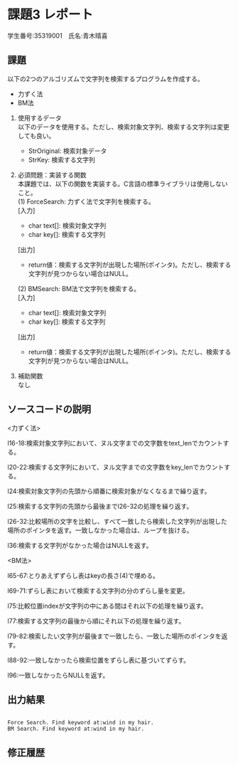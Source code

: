 # 課題3 レポート
学生番号:35319001　氏名:青木晴喜


## 課題  

以下の2つのアルゴリズムで文字列を検索するプログラムを作成する。  
- 力ずく法
- BM法

1. 使用するデータ  
以下のデータを使用する。ただし、検索対象文字列、検索する文字列は変更しても良い。  
    - StrOriginal: 検索対象データ
    - StrKey: 検索する文字列

2. 必須問題：実装する関数  
本課題では、以下の関数を実装する。C言語の標準ライブラリは使用しないこと。  
    (1) ForceSearch: 力ずく法で文字列を検索する。  
    [入力]  
    - char text[]: 検索対象文字列  
    - char key[]: 検索する文字列  

    [出力]  
    - return値：検索する文字列が出現した場所(ポインタ)。ただし、検索する文字列が見つからない場合はNULL。  

    (2) BMSearch: BM法で文字列を検索する。  
    [入力]  
    - char text[]: 検索対象文字列  
    - char key[]: 検索する文字列  
 
    [出力]  
    - return値：検索する文字列が出現した場所(ポインタ)。ただし、検索する文字列が見つからない場合はNULL。  

3. 補助関数  
なし

## ソースコードの説明

<力ずく法>

l16-18:検索対象文字列において、ヌル文字までの文字数をtext_lenでカウントする。

l20-22:検索する文字列において、ヌル文字までの文字数をkey_lenでカウントする。

l24:検索対象文字列の先頭から順番に検索対象がなくなるまで繰り返す。

l25:検索する文字列の先頭から最後までl26-32の処理を繰り返す。

l26-32:比較場所の文字を比較し、すべて一致したら検索した文字列が出現した場所のポインタを返す。一致しなかった場合は、ループを抜ける。

l36:検索する文字列がなかった場合はNULLを返す。

<BM法>

l65-67:とりあえずずらし表はkeyの長さ(4)で埋める。

l69-71:ずらし表において検索する文字列の分のずらし量を変更。

l75:比較位置indexが文字列の中にある間はそれ以下の処理を繰り返す。

l77:検索する文字列の最後から順にそれ以下の処理を繰り返す。

l79-82:検索したい文字列が最後まで一致したら、一致した場所のポインタを返す。

l88-92:一致しなかったら検索位置をずらし表に基づいてずらす。

l96:一致しなかったらNULLを返す。


## 出力結果

```

Force Search. Find keyword at:wind in my hair.
BM Search. Find keyword at:wind in my hair.

```

## 修正履歴

